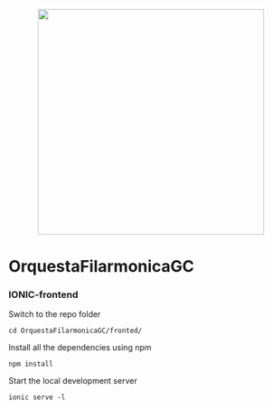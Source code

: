 <p align="center"><a href="https://ofgrancanaria.com/es/" target="_blank"><img src="https://ofgrancanaria.com/wp-content/uploads/2020/03/Group.png" width="400"></a></p>

# OrquestaFilarmonicaGC
    
### IONIC-frontend

Switch to the repo folder

    cd OrquestaFilarmonicaGC/fronted/

Install all the dependencies using npm

    npm install

Start the local development server

    ionic serve -l
